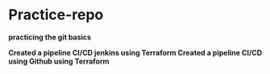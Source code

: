 # Practice-repo
<b/>
practicing the git basics 

Created a pipeline CI/CD jenkins using Terraform 
Created a pipeline CI/CD  using Github using  Terraform 
